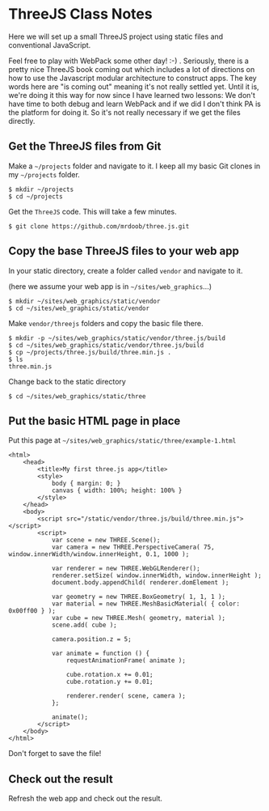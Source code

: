 # ThreeJS Class Notes

Here we will set up a small ThreeJS project using static files and conventional JavaScript. 

Feel free to play with WebPack some other day! :-) . Seriously, there is a pretty nice ThreeJS book coming out which includes a lot of directions on how to use the Javascript modular architecture to construct apps. The key words here are "is coming out" meaning it's not really settled yet. Until it is, we're doing it this way for now since I have learned two lessons: We don't have time to both debug and learn WebPack and if we did I don't think PA is the platform for doing it. So it's not really necessary if we get the files directly. 

## Get the ThreeJS files from Git

Make a ```~/projects``` folder and navigate to it. I keep all my basic Git clones in my ```~/projects``` folder. 

```
$ mkdir ~/projects
$ cd ~/projects
```

Get the ```ThreeJS``` code. This will take a few minutes.

```
$ git clone https://github.com/mrdoob/three.js.git
```

## Copy the base ThreeJS files to your web app

In your static directory, create a folder called ```vendor``` and navigate to it.

(here we assume your web app is in ```~/sites/web_graphics```...)

```
$ mkdir ~/sites/web_graphics/static/vendor
$ cd ~/sites/web_graphics/static/vendor
```

Make ```vendor/threejs``` folders and copy the basic file there.

```
$ mkdir -p ~/sites/web_graphics/static/vendor/three.js/build
$ cd ~/sites/web_graphics/static/vendor/three.js/build
$ cp ~/projects/three.js/build/three.min.js .
$ ls
three.min.js
```

Change back to the static directory

```
$ cd ~/sites/web_graphics/static/three
```

## Put the basic HTML page in place

Put this page at ```~/sites/web_graphics/static/three/example-1.html```

```
<html>
	<head>
		<title>My first three.js app</title>
		<style>
			body { margin: 0; }
			canvas { width: 100%; height: 100% }
		</style>
	</head>
	<body>
		<script src="/static/vendor/three.js/build/three.min.js"></script>
		<script>
			var scene = new THREE.Scene();
			var camera = new THREE.PerspectiveCamera( 75, window.innerWidth/window.innerHeight, 0.1, 1000 );

			var renderer = new THREE.WebGLRenderer();
			renderer.setSize( window.innerWidth, window.innerHeight );
			document.body.appendChild( renderer.domElement );

			var geometry = new THREE.BoxGeometry( 1, 1, 1 );
			var material = new THREE.MeshBasicMaterial( { color: 0x00ff00 } );
			var cube = new THREE.Mesh( geometry, material );
			scene.add( cube );

			camera.position.z = 5;

			var animate = function () {
				requestAnimationFrame( animate );

				cube.rotation.x += 0.01;
				cube.rotation.y += 0.01;

				renderer.render( scene, camera );
			};

			animate();
		</script>
	</body>
</html>
```

Don't forget to save the file!

## Check out the result

Refresh the web app and check out the result. 
